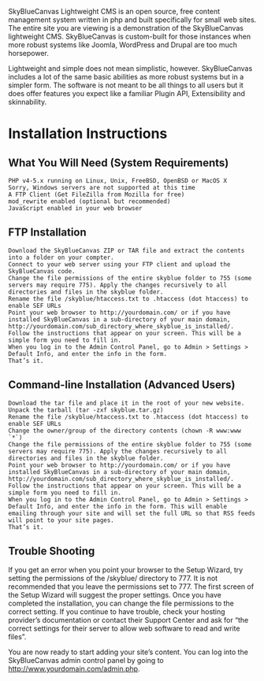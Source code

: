 SkyBlueCanvas Lightweight CMS is an open source, free content management system written in php and built specifically for small web sites. The entire site you are viewing is a demonstration of the SkyBlueCanvas lightweight CMS. SkyBlueCanvas is custom-built for those instances when more robust systems like Joomla, WordPress and Drupal are too much horsepower.

Lightweight and simple does not mean simplistic, however. SkyBlueCanvas includes a lot of the same basic abilities as more robust systems but in a simpler form. The software is not meant to be all things to all users but it does offer features you expect like a familiar Plugin API, Extensibility and skinnability.

# Installation Instructions

## What You Will Need (System Requirements)

    PHP v4-5.x running on Linux, Unix, FreeBSD, OpenBSD or MacOS X
    Sorry, Windows servers are not supported at this time
    A FTP Client (Get FileZilla from Mozilla for free)
    mod_rewrite enabled (optional but recommended)
    JavaScript enabled in your web browser

## FTP Installation

    Download the SkyBlueCanvas ZIP or TAR file and extract the contents into a folder on your compter.
    Connect to your web server using your FTP client and upload the SkyBlueCanvas code.
    Change the file permissions of the entire skyblue folder to 755 (some servers may require 775). Apply the changes recursively to all directories and files in the skyblue folder.
    Rename the file /skyblue/htaccess.txt to .htaccess (dot htaccess) to enable SEF URLs
    Point your web browser to http://yourdomain.com/ or if you have installed SkyBlueCanvas in a sub-directory of your main domain, http://yourdomain.com/sub_directory_where_skyblue_is_installed/.
    Follow the instructions that appear on your screen. This will be a simple form you need to fill in.
    When you log in to the Admin Control Panel, go to Admin > Settings > Default Info, and enter the info in the form.
    That’s it.

## Command-line Installation (Advanced Users)

    Download the tar file and place it in the root of your new website.
    Unpack the tarball (tar -zxf skyblue.tar.gz)
    Rename the file /skyblue/htaccess.txt to .htaccess (dot htaccess) to enable SEF URLs
    Change the owner/group of the directory contents (chown -R www:www `*`)
    Change the file permissions of the entire skyblue folder to 755 (some servers may require 775). Apply the changes recursively to all directories and files in the skyblue folder.
    Point your web browser to http://yourdomain.com/ or if you have installed SkyBlueCanvas in a sub-directory of your main domain, http://yourdomain.com/sub_directory_where_skyblue_is_installed/.
    Follow the instructions that appear on your screen. This will be a simple form you need to fill in.
    When you log in to the Admin Control Panel, go to Admin > Settings > Default Info, and enter the info in the form. This will enable emailing through your site and will set the full URL so that RSS feeds will point to your site pages.
    That’s it.

## Trouble Shooting

If you get an error when you point your browser to the Setup Wizard, try setting the permissions of the /skyblue/ directory to 777. It is not recommended that you leave the permissions set to 777. The first screen of the Setup Wizard will suggest the proper settings. Once you have completed the installation, you can change the file permissions to the correct setting. If you continue to have trouble, check your hosting provider’s documentation or contact their Support Center and ask for “the correct settings for their server to allow web software to read and write files”.

You are now ready to start adding your site’s content. You can log into the SkyBlueCanvas admin control panel by going to http://www.yourdomain.com/admin.php.
